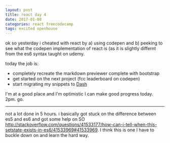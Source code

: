 ```yaml
---
layout: post
title: react day 4
date: 2017-01-08
categories: react freecodecamp
tags: excited openhouse
---
```


ok so yesterday i cheated with react by a) using codepen and b) peeking to see what the codepen implementation of react is (as it is slightly differnt from the es6 syntax taught on udemy.

today the job is:

- completely recreate the markdown previewer complete with bootstrap
- get started on the next project (fcc leaderboard on codepen)
- start migrating my snippets to [Dash](https://kapeli.com/dash)

I'm at a good place and I'm optimistic I can make good progress today. 2pm. go.

---

not a lot done in 5 hours. i basically got stuck on the difference between es5 and es6 and got some help on SO <http://stackoverflow.com/questions/41533177/how-can-i-tell-when-this-setstate-exists-in-es6/41533969#41533969>. I think this is one I have to buckle down on and learn the hard way.
